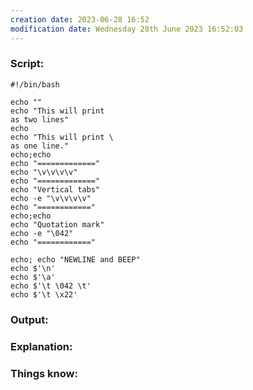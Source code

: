 ```yaml
---
creation date: 2023-06-28 16:52
modification date: Wednesday 28th June 2023 16:52:03
---
```


### Script:[](https://tldp.org/LDP/abs/html/escapingsection.html#ESCAPED)

```
#!/bin/bash

echo ""
echo "This will print
as two lines"
echo
echo "This will print \
as one line."
echo;echo
echo "============="
echo "\v\v\v\v"
echo "============="
echo "Vertical tabs"
echo -e "\v\v\v\v"
echo "============"
echo;echo
echo "Quotation mark"
echo -e "\042"
echo "============"

echo; echo "NEWLINE and BEEP"
echo $'\n'
echo $'\a'
echo $'\t \042 \t'
echo $'\t \x22'
```


### Output:



### Explanation:



### Things know:
